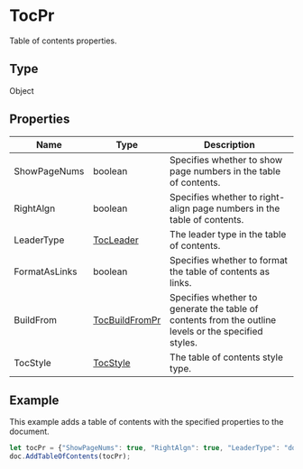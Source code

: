 # TocPr

Table of contents properties.

## Type

Object

## Properties

| Name | Type | Description |
| ---- | ---- | ----------- |
| ShowPageNums | boolean | Specifies whether to show page numbers in the table of contents. |
| RightAlgn | boolean | Specifies whether to right-align page numbers in the table of contents. |
| LeaderType | [TocLeader](../Enumeration/TocLeader.md) | The leader type in the table of contents. |
| FormatAsLinks | boolean | Specifies whether to format the table of contents as links. |
| BuildFrom | [TocBuildFromPr](../Enumeration/TocBuildFromPr.md) | Specifies whether to generate the table of contents from the outline levels or the specified styles. |
| TocStyle | [TocStyle](../Enumeration/TocStyle.md) | The table of contents style type. |


## Example

This example adds a table of contents with the specified properties to the document.

```javascript editor-pdf
let tocPr = {"ShowPageNums": true, "RightAlgn": true, "LeaderType": "dot", "FormatAsLinks": true, "BuildFrom": {"OutlineLvls": 9}, "TocStyle": "standard"};
doc.AddTableOfContents(tocPr);
```
